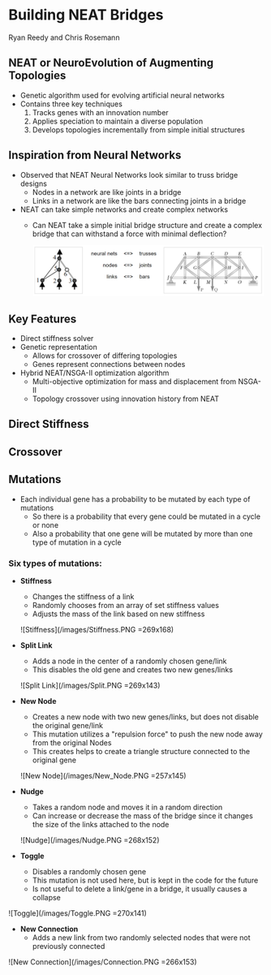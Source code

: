 
# Building NEAT Bridges
Ryan Reedy and Chris Rosemann
## NEAT or NeuroEvolution of Augmenting Topologies
- Genetic algorithm used for evolving artificial neural networks
- Contains three key techniques
  1. Tracks genes with an innovation number
  2. Applies speciation to maintain a diverse population
  3. Develops topologies incrementally from simple initial structures

## Inspiration from Neural Networks
  - Observed that NEAT Neural Networks look similar to truss bridge designs
    - Nodes in a network are like joints in a bridge
    - Links in a network are like the bars connecting joints in a bridge
  - NEAT can take simple networks and create complex networks
    - Can NEAT take a simple initial bridge structure and create a complex bridge
        that can withstand a force with minimal deflection?

        ![NEAT to Truss](/images/Similarities.PNG)

## Key Features
- Direct stiffness solver
- Genetic representation
  - Allows for crossover of differing topologies
  - Genes represent connections between nodes
- Hybrid NEAT/NSGA-II optimization algorithm
  - Multi-objective optimization for mass and displacement from NSGA-II
  - Topology crossover using innovation history from NEAT

## Direct Stiffness

## Crossover

## Mutations
- Each individual gene has a probability to be mutated by each type of mutations
  - So there is a probability that every gene could be mutated in a cycle or none
  - Also a probability that one gene will be mutated by more than one type of
    mutation in a cycle
### Six types of mutations:
- **Stiffness**
  - Changes the stiffness of a link
  - Randomly chooses from an array of set stiffness values
  - Adjusts the mass of the link based on new stiffness

  ![Stiffness](/images/Stiffness.PNG =269x168)

- **Split Link**
  - Adds a node in the center of a randomly chosen gene/link
  - This disables the old gene and creates two new genes/links

  ![Split Link](/images/Split.PNG =269x143)

- **New Node**
  - Creates a new node with two new genes/links, but does not disable the original gene/link
  - This mutation utilizes a "repulsion force" to push the new node away from the original Nodes
  - This creates helps to create a triangle structure connected to the original gene

  ![New Node](/images/New_Node.PNG =257x145)

- **Nudge**
  - Takes a random node and moves it in a random direction
  - Can increase or decrease the mass of the bridge since it changes the size of the links
      attached to the node

  ![Nudge](/images/Nudge.PNG =268x152)

- **Toggle**
  - Disables a randomly chosen gene
  - This mutation is not used here, but is kept in the code for the future
  - Is not useful to delete a link/gene in a bridge, it usually causes a collapse

![Toggle](/images/Toggle.PNG =270x141)

- **New Connection**
  - Adds a new link from two randomly selected nodes that were not previously connected

![New Connection](/images/Connection.PNG =266x153)
